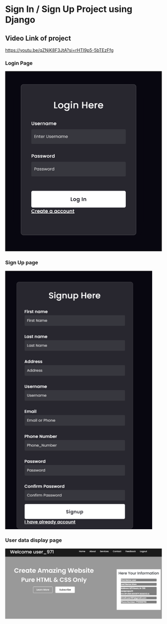 # Sign In / Sign Up Project using Django

## Video Link of project
 
https://youtu.be/qZNjK8F3JtA?si=rHTI9p5-5bTEzFfg


### Login  Page

![alt text](image.png)


### Sign Up page

![alt text](image-1.png)


### User data display page

![alt text](image-2.png)
